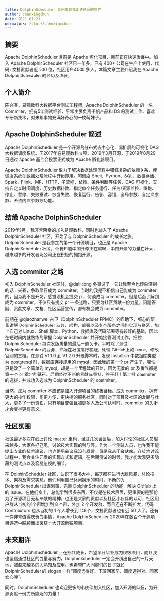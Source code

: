 ```yaml
---
title: DolphinScheduler 如何带领我走进开源的世界
author: chenxingchun
date: 2021-01-21
permalink: /story/chenxingchun
---
```


## 摘要

Apache DolphinScheduler 目前是 Apache 孵化项目，目前正在快速发展中。加入 Apache DolphinScheduler 社区已一年多，已有 400+ 公司在生产上使用，代码+文档贡献者近 200 位，社区用户4000 多人。本篇文章主要介绍我在 Apache DolphinScheduler 的经历及收获。

## 个人简介

陈兴春，易观数科大数据平台测试工程师，Apache DolphinScheduler 的一名 Commiter，拥有5年测试经验，平常主要负责千帆产品和 DS 的测试工作，喜欢专研新技术，对未知事物充满好奇心的一枚萌妹子。


## Apache DolphinScheduler 简述

Apache DolphinScheduler 是一个开源的分布式去中心化、易扩展的可视化 DAG 大数据调度系统。于2017年在易观数科立项，2019年3月开源，于2019年8月29日通过 Apache 基金会投票正式成为 Apache 孵化器项目。

Apache DolphinScheduler 致力于解决数据处理流程中错综复杂的依赖关系，使调度系统在数据处理流程中开箱即用。可调度 Shell、Python、SQL、数据存储、Spark、Flink、MR、HTTP、子流程、依赖、条件判断等任务，DAG 可视化，支持自定义时间调度、历史数据补数、指定单个任务运行、任务/资源监控、重跑、停止、暂停、失败重试、恢复失败、恢复运行、告警、容错、全局参数、自定义参数、系统内置参数等功能。


## 结缘 Apache DolphinScheduler

2019年9月，我非常荣幸的加入易观数科，同时也加入了 Apache DolphinScheduler 社区，开始了与 DolphinScheduler 的成长之旅。DolphinScheduler 是我参加的第一个开源项目，也正是 Apache DolphinScheduler 社区，让我知道中国开源正在崛起，中国开源的力量在壮大，越来越多的开发者及公司正在积极的拥抱开源。

## 入选 commiter 之路

初入 DolphinScheduler 社区时，@dailidong 冬哥说了一句让我至今也印象深刻的话：兴春，争取早日成为 commiter。当时的我是不相信自己能成为 commiter 的，因为我不是开发，感觉没机会提交 pr，何谈成为 commiter。但是后面了解到成为 commiter，不仅只有提交 pr 一条道路，只要为社区贡献一份力量，问题答疑、贡献文章、文档、社区运营宣传，都有机会成为 commiter。

前期在 @qiaozhanwei 占卫（DolphinScheduler PPMC）的帮助下，细心的帮我讲解 DolphinScheduler 业务、架构、部署以及各个服务之间的实现与联系，加上自己对 Linux、Shell 脚本、Python、数据库及代码部署等有较好的基础，因此在短时间内就熟练的掌握 DolphinScheduler 并开始接管测试工作，把控 DolphinScheduler 每次发版质量的最后一道关卡。平时除了测试 DolphinScheduler 的业务，开始在社区进行答疑，处理 GitHub上的 issue，修改官网的文档。在测试 V1.1.0 到 V1.2.0 升级脚本时，发现 install.sh 中数据库类型为 postgresql 时，数据库连接却用的 mysql，因此我的第一个 pr 产生了，哪怕只是改了一个简单的 mysql，却是一个里程碑的开始，因为无数的 pr 及勇气都是第一个 pr 奠定的基石。后期经过不断的贡献与坚持，终于赶上第二批 commiter 的选拔，并成功入选成为 DolphinScheduler 的 commiter。

当然，成为 commiter 不应该是加入开源项目的终极目标。成为 commiter，拥有更大的操作权限，能更方便、更快捷的服务社区，同时对于项目及社区的发展与壮大，更多了一份责任，只有项目变强且被更多人及公司认可时，commiter 的头衔才会变得更有意义。

## 社区氛围

社区最近多次在线上讨论 master 重构，经过几次会议后，加入讨论的社区人员越来越多，大家各抒己见，讨论技术实现的利与弊。作为一个测试人员，也许我不能提出专业的技术建议，也许整场会议我没有发言，但是我从不会缺席。在技术讨论过程中，我会关注开发的实现方式和逻辑，在后期测试的时候，我才能发现更多隐藏的测试点以及容易忽视的细节。

在 DolphinScheduler 社区，认识了很多大神，每天都在进行大脑风暴，讨论技术、架构及需求实现。他们利用自己休闲娱乐的时间，不断的为 DolphinScheduler 出谋划策，完善 DolphinScheduler 的功能，解决 GitHub 上的 issue。在他们身上，总能学到很多东西，不仅是在技术层面，更重要的是那份为了开源项目无私奉献的精神。也正是大家的贡献以及社区小伙伴的认可，社区用户群从当初的1个群增加到 8 个群，外加 2 个开发群，而且还在不断扩大，代码 Contributors 也从当初的 1 个人增长到 148个，文档贡献者也有近 50 人了。还有一件非常值得庆贺的事情，Apache DolphinScheduler 2020年在数百个开源项目评选中脱颖而出荣获十大开源新锐项目。


## 未来期许

Apache DolphinScheduler 正在拙壮成长，希望早日毕业成为顶级项目，而且我也坚信通过社区的力量与努力，DolphinScheduler 一定会开辟出自己的一片天地，被越来越多的人熟知及应用。也希望广大同胞们的日子就如DolphinScheduler 的 slogan 一样“调度选得好、下班回家早、调度选得对、回家安心睡”。

同时，DolphinScheduler 也欢迎更多的小伙伴加入社区，加入开源的队伍，为开源贡献一份力所能及的力量！

